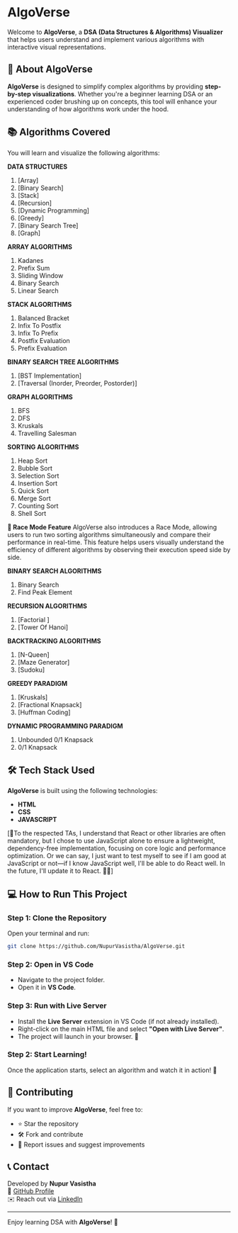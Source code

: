 # AlgoVerse

Welcome to **AlgoVerse**, a **DSA (Data Structures & Algorithms) Visualizer** that helps users understand and implement various algorithms with interactive visual representations.

## 🚀 About AlgoVerse
**AlgoVerse** is designed to simplify complex algorithms by providing **step-by-step visualizations**. Whether you're a beginner learning DSA or an experienced coder brushing up on concepts, this tool will enhance your understanding of how algorithms work under the hood.

## 📚 Algorithms Covered
You will learn and visualize the following algorithms:

**DATA STRUCTURES**
 1.  [Array]
 2.  [Binary Search]
 3.  [Stack]
 4.  [Recursion]
 5.  [Dynamic Programming]
 6.  [Greedy]
 7.  [Binary Search Tree]
 8.  [Graph]
 <!--12. Segment Tree -->

**ARRAY ALGORITHMS**
  1. Kadanes
  2. Prefix Sum
  3. Sliding Window
  4. Binary Search
  5. Linear Search
    

  **STACK ALGORITHMS**
  1. Balanced Bracket  
  2. Infix To Postfix  
  3. Infix To Prefix  
  4. Postfix Evaluation  
  5. Prefix Evaluation  


  **BINARY SEARCH TREE ALGORITHMS**
  1. [BST Implementation]
  2. [Traversal (Inorder, Preorder, Postorder)]

  **GRAPH ALGORITHMS**
  1. BFS  
  2. DFS  
  3. Kruskals  
  4. Travelling Salesman  

  **SORTING ALGORITHMS**  
  1. Heap Sort  
  2. Bubble Sort  
  3. Selection Sort  
  4. Insertion Sort  
  5. Quick Sort  
  6. Merge Sort  
  7. Counting Sort  
  8. Shell Sort


  **🚀 Race Mode Feature**
AlgoVerse also introduces a Race Mode, allowing users to run two sorting algorithms simultaneously and compare their performance in real-time. This feature helps users visually understand the efficiency of different algorithms by observing their execution speed side by side.

  **BINARY SEARCH ALGORITHMS**  
  1. Binary Search   
  2. Find Peak Element  


**RECURSION ALGORITHMS**
  1. [Factorial ]
  2. [Tower Of Hanoi]

**BACKTRACKING ALGORITHMS**
  1. [N-Queen]
  2. [Maze Generator]
  3. [Sudoku]



**GREEDY PARADIGM**
  1. [Kruskals]
  2. [Fractional Knapsack]
  3. [Huffman Coding]


  **DYNAMIC PROGRAMMING PARADIGM**  
  1. Unbounded 0/1 Knapsack
  2. 0/1 Knapsack


## 🛠️ Tech Stack Used
**AlgoVerse** is built using the following technologies:

- **HTML** 
- **CSS** 
- **JAVASCRIPT**

[🚀To the respected TAs, I understand that React or other libraries are often mandatory, but I chose to use JavaScript alone to ensure a lightweight, dependency-free implementation, focusing on core logic and performance optimization. Or we can say, I just want to test myself to see if I am good at JavaScript or not—if I know JavaScript well, I'll be able to do React well. In the future, I'll update it to React. 🐣✨]


## 💻 How to Run This Project  
### **Step 1: Clone the Repository**  
Open your terminal and run:  
```sh
git clone https://github.com/NupurVasistha/AlgoVerse.git
```  

### **Step 2: Open in VS Code**  
- Navigate to the project folder.  
- Open it in **VS Code**.  

### **Step 3: Run with Live Server**  
- Install the **Live Server** extension in VS Code (if not already installed).  
- Right-click on the main HTML file and select **"Open with Live Server"**.  
- The project will launch in your browser. 🚀

### **Step 2: Start Learning!**
Once the application starts, select an algorithm and watch it in action! 🎯

## 📌 Contributing
If you want to improve **AlgoVerse**, feel free to:
- ⭐ Star the repository
- 🛠️ Fork and contribute
- 📝 Report issues and suggest improvements

## 📞 Contact
Developed by **Nupur Vasistha**  
🔗 [GitHub Profile](https://github.com/NupurVasistha)  
✉️ Reach out via [LinkedIn](https://www.linkedin.com/in/nupur-vasistha-aa26a5239/)

---

Enjoy learning DSA with **AlgoVerse**! 🚀


